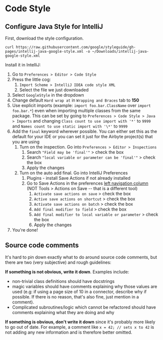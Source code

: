# Code Style

## Configure Java Style for IntelliJ

First, download the style configuration.

```text
curl https://raw.githubusercontent.com/google/styleguide/gh-pages/intellij-java-google-style.xml -o ~/Downloads/intellij-java-google-style.xml
```

Install it in IntelliJ:

1. Go to `Preferences > Editor > Code Style`
2. Press the little cog:
   1. `Import Scheme > IntelliJ IDEA code style XML`
   2. Select the file we just downloaded
3. Select `GoogleStyle` in the dropdown
4. Change default `Hard wrap at` in `Wrapping and Braces` tab to **150**
5. Use explicit imports (example: `import foo.bar.ClassName` over `import foo.bar.*`) even when importing multiple classes from the same package. This can be set by going to `Preferences > Code Style > Java > Imports` and changing `Class count to use import with '*'` to `9999` and `Names count to use static import with '\*'` to `9999`
6. Add the `final` keyword wherever possible. You can either set this as the default for your IDE or you can set it just for the Airbyte project(s) that you are using
   1. Turn on the inspection. Go into `Preferences > Editor > Inspections`
      1. Search `"Field may be 'final'"` > check the box
      2. Search `"local variable or parameter can be 'final'"` > check the box
      3. Apply the changes
   2. Turn on the auto add final. Go into IntelliJ Preferences
      1. Plugins - install Save Actions if not already installed
      2. Go to Save Actions in the preferences [left navigation column](../assets/docs/save_actions_settings.png) (NOT Tools > Actions on Save -- that is a different tool)
         1. `Activate save actions on save` > check the box
         2. `Active save actions on shortcut` > check the box
         3. `Activate save actions on batch` > check the box
         4. `Add final modifier to field` > check the box
         5. `Add final modifier to local variable or parameter` > check the box
         6. Apply the changes
7. You're done!

## Source code comments

It's hard to pin down exactly what to do around source code comments, but there are two \(very subjective\) and rough guidelines:

**If something is not obvious, write it down**. Examples include:

* non-trivial class definitions should have docstrings
* magic variables should have comments explaining why those values are used \(e.g: if using a page size of 10 in a connector, describe why if possible. If there is no reason, that's also fine, just mention in a comment\).
* Complicated subroutines/logic which cannot be refactored should have comments explaining what they are doing and why

**If something is obvious, don't write it down** since it's probably more likely to go out of date. For example, a comment like `x = 42; // sets x to 42` is not adding any new information and is therefore better omitted.
